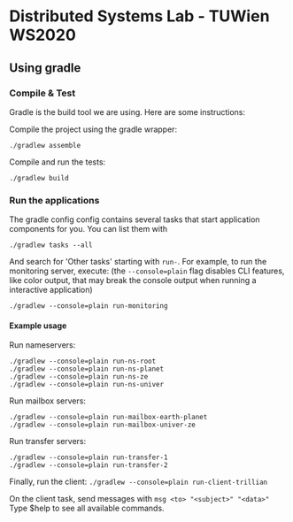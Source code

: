 Distributed Systems Lab - TUWien WS2020
=======================

Using gradle
------------

### Compile & Test

Gradle is the build tool we are using. Here are some instructions:

Compile the project using the gradle wrapper:

    ./gradlew assemble

Compile and run the tests:

    ./gradlew build

### Run the applications

The gradle config config contains several tasks that start application components for you.
You can list them with

    ./gradlew tasks --all

And search for 'Other tasks' starting with `run-`. For example, to run the monitoring server, execute:
(the `--console=plain` flag disables CLI features, like color output, that may break the console output when running a interactive application)

    ./gradlew --console=plain run-monitoring
    
#### Example usage
Run nameservers:
```
./gradlew --console=plain run-ns-root
./gradlew --console=plain run-ns-planet
./gradlew --console=plain run-ns-ze
./gradlew --console=plain run-ns-univer
```

Run mailbox servers:
```
./gradlew --console=plain run-mailbox-earth-planet
./gradlew --console=plain run-mailbox-univer-ze
```

Run transfer servers:
```
./gradlew --console=plain run-transfer-1
./gradlew --console=plain run-transfer-2
```

Finally, run the client:
`./gradlew --console=plain run-client-trillian`

On the client task, send messages with `msg <to> "<subject>" "<data>"`
Type $help to see all available commands.
